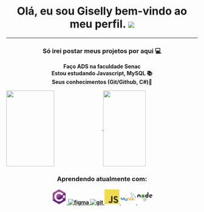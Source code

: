 <h1 align="center"> Olá, eu sou <strong>Giselly</strong> bem-vindo ao meu perfil.
<img src="https://media.giphy.com/media/hvRJCLFzcasrR4ia7z/giphy.gif" width="30px"></h1>

<hr>

<h3 align="center"><strong>Só irei postar meus projetos por aqui 💻</h3>

<p align="center">
  <strong>Faço ADS na faculdade Senac</strong><br>
  <strong>Estou estudando Javascript, MySQL </strong>📚<br>
  <strong>Seus conhecimentos (Git/Github, C#)</strong>🚀<br>
</p>

<a href="https://github.com/gisellitiWeb/github-readme-stats">
  <img height=200 width="50%" align="center" src="https://github-readme-stats.vercel.app/api?username=gisellitiWeb&theme=dark" />
</a>
<a href="https://github.com/gisellitiWeb/convoychat">
  <img height=200 width="47%" align="center" src="https://github-readme-stats.vercel.app/api/top-langs?username=gisellitiWeb&layout=compact&langs_count=8&theme=dark" />
</a>

<h3 align="center">Aprendendo atualmente com:</h3>
<p align="center"> <a href="https://www.w3schools.com/cs/" target="_blank" rel="noreferrer"> <img src="https://raw.githubusercontent.com/devicons/devicon/master/icons/csharp/csharp-original.svg" alt="csharp" width="40" height="40"/> </a> <a href="https://www.figma.com/" target="_blank" rel="noreferrer"> <img src="https://www.vectorlogo.zone/logos/figma/figma-icon.svg" alt="figma" width="40" height="40"/> </a> <a href="https://git-scm.com/" target="_blank" rel="noreferrer"> <img src="https://www.vectorlogo.zone/logos/git-scm/git-scm-icon.svg" alt="git" width="40" height="40"/> </a> <a href="https://developer.mozilla.org/en-US/docs/Web/JavaScript" target="_blank" rel="noreferrer"> <img src="https://raw.githubusercontent.com/devicons/devicon/master/icons/javascript/javascript-original.svg" alt="javascript" width="40" height="40"/> </a> <a href="https://www.mysql.com/" target="_blank" rel="noreferrer"> <img src="https://raw.githubusercontent.com/devicons/devicon/master/icons/mysql/mysql-original-wordmark.svg" alt="mysql" width="40" height="40"/> </a> <a href="https://nodejs.org" target="_blank" rel="noreferrer"> <img src="https://raw.githubusercontent.com/devicons/devicon/master/icons/nodejs/nodejs-original-wordmark.svg" alt="nodejs" width="40" height="40"/> </a> </p>
